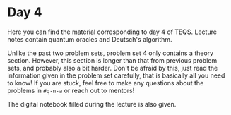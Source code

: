 # Day 4
Here you can find the material corresponding to day 4 of TEQS. Lecture notes contain quantum oracles and Deutsch's algorithm.

Unlike the past two problem sets, problem set 4 only contains a theory section. However, this section is longer than that from previous problem sets, and probably also a bit harder. Don't be afraid by this, just read the information given in the problem set carefully, that is basically all you need to know! If you are stuck, feel free to make any questions about the problems in `#q-n-a` or reach out to mentors!

The digital notebook filled during the lecture is also given. 